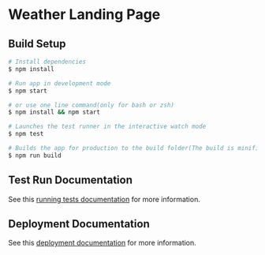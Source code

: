 # Weather Landing Page

## Build Setup

```bash
# Install dependencies
$ npm install

# Run app in development mode
$ npm start

# or use one line command(only for bash or zsh)
$ npm install && npm start

# Launches the test runner in the interactive watch mode
$ npm test

# Builds the app for production to the build folder(The build is minified and the filenames include the hashes. Your app is ready to be deployed!)
$ npm run build
```

## Test Run Documentation

See this [running tests documentation](https://facebook.github.io/create-react-app/docs/running-tests) for more information.

## Deployment Documentation

See this [deployment documentation](https://facebook.github.io/create-react-app/docs/deployment) for more information.
